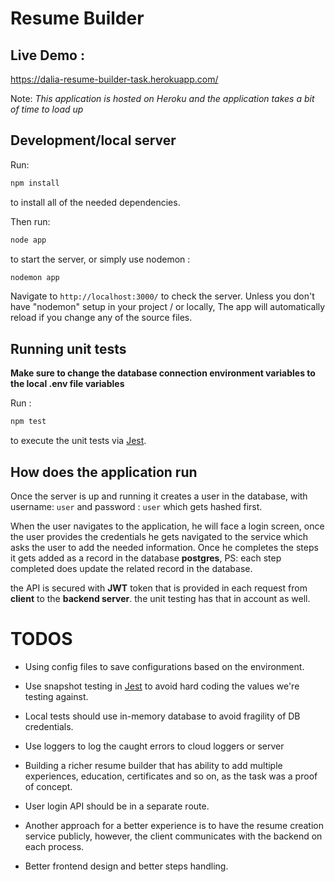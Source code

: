 # Resume Builder

## Live Demo :

https://dalia-resume-builder-task.herokuapp.com/


Note: *This application is hosted on Heroku and the application takes a bit of time to load up*

## Development/local server

Run:

 ```bash
npm install
``` 


to install all of the needed dependencies.

Then run:

 ```bash
node app
``` 

to start the server, 
or simply use nodemon :  

```bash
nodemon app
```

Navigate to `http://localhost:3000/` to check the server.
Unless you don't have "nodemon" setup in your project / or locally, The app will automatically reload if you change any of the source files.

## Running unit tests

**Make sure to change the database connection environment variables to the local .env file variables**

Run :

```bash
npm test
```



to execute the unit tests via [Jest](https://jestjs.io/).

## How does the application run 

Once the server is up and running it creates a user in the database, with username: `user` and password : `user` which gets hashed first.

When the user navigates to the application, he will face a login screen,
once the user provides the credentials he gets navigated to the service which asks the user to add the needed information.
Once he completes the steps it gets added as a record in the database **postgres**, PS: each step completed does update the related record in the database.

the API is secured with **JWT** token that is provided in each request from **client** to the **backend server**.
the unit testing has that in account as well.

# TODOS

- Using config files to save configurations based on the environment.

- Use snapshot testing in [Jest](https://jestjs.io/) to avoid hard coding the values we're testing against.

- Local tests should use in-memory database to avoid fragility of DB credentials.

- Use loggers to log the caught errors to cloud loggers or server

- Building a richer resume builder that has ability to add multiple experiences, education,  certificates and so on, as the task was a proof of concept.

- User login API should be in a separate route.

- Another approach for a better experience is to have the resume creation service publicly, however, the client communicates with the backend on each process.

- Better frontend design and better steps handling.